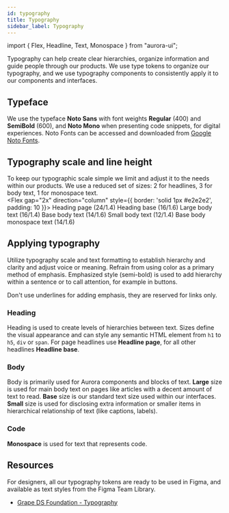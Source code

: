 ```yaml
---
id: typography
title: Typography
sidebar_label: Typography
---
```


import { Flex, Headline, Text, Monospace } from "aurora-ui";

Typography can help create clear hierarchies, organize information and guide people through our products.  We use type tokens to organize our typography, and we use typography components to consistently apply it to our components and interfaces.  
## Typeface
We use the typeface **Noto Sans** with font weights **Regular** (400) and **SemiBold** (600), and **Noto Mono** when presenting code snippets, for digital experiences. Noto Fonts can be accessed and downloaded from [Google Noto Fonts](https://www.google.com/get/noto/).
## Typography scale and line height
To keep our typographic scale simple we limit and adjust it to the needs within our products. We use a reduced set of sizes: 2 for headlines, 3 for body text, 1 for monospace text.  
<Flex gap="2x" direction="column" style={{ border: 'solid 1px #e2e2e2', padding: 10 }}>
<Headline size="page">Heading page (24/1.4)</Headline>
<Headline size="base">Heading base (16/1.6)</Headline>
<Text size="large">Large body text (16/1.4)</Text>
<Text size="base">Base body text (14/1.6)</Text>
<Text size="small">Small body text (12/1.4)</Text>
<Monospace>Base body monospace text (14/1.6)</Monospace>
</Flex>

## Applying typography
Utilize typography scale and text formatting to establish hierarchy and clarity and adjust voice or meaning. Refrain from using color as a primary method of emphasis. Emphasized style (semi-bold) is used to add hierarchy within a sentence or to call attention, for example in buttons.  

Don't use underlines for adding emphasis, they are reserved for links only.
### Heading
Heading is used to create levels of hierarchies between text. Sizes define the visual appearance and can style any semantic HTML element from `h1` to `h5`, `div` or `span`. For page headlines use **Headline page**, for all other headlines **Headline base**.
### Body
Body is primarily used for Aurora components and blocks of text. **Large** size is used for main body text on pages like articles with a decent amount of text to read. **Base** size is our standard text size used within our interfaces. **Small** size is used for disclosing extra information or smaller items in hierarchical relationship of text (like captions, labels).
### Code
**Monospace** is used for text that represents code.
## Resources
For designers, all our typography tokens are ready to be used in Figma, and available as text styles from the Figma Team Library.
- [Grape DS Foundation - Typography](https://www.figma.com/file/1H80rWSPzHMnJ66iic8z5q/?node-id=125%3A270)
